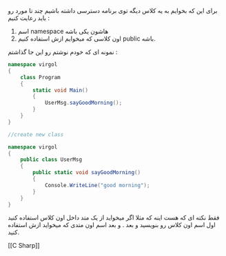 برای این که بخوایم به یه کلاس دیگه توی برنامه دسترسی داشته باشیم چند تا مورد رو باید رعایت کنیم :

1. اسم namespace هاشون یکی باشه
2. اون کلاسی که میخوایم ازش استفاده کنیم public باشه.

نمونه ای که خودم نوشتم رو این جا گذاشتم :

```csharp
namespace virgol
{
    class Program
    {
        static void Main()
        {
            UserMsg.sayGoodMorning();
        }
    }
}

//create new class 

namespace virgol
{
    public class UserMsg
    {
        public static void sayGoodMorning()
        {
            Console.WriteLine("good morning");
        }
    }
}
```

فقط نکته ای که هست اینه که مثلا اگر میخواید از یک متد داخل اون کلاس استفاده کنید اول اسم اون کلاس رو بنویسید و بعد . و بعد اسم اون متدی که میخواید ازش استفاده کنید.

[[C Sharp]]